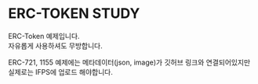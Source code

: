 # ERC-TOKEN STUDY

ERC-Token 예제입니다. <br>
자유롭게 사용하셔도 무방합니다.

ERC-721, 1155 예제에는 메타데이터(json, image)가 깃허브 링크와 연결되어있지만 실제로는 IFPS에 업로드 해야합니다.